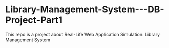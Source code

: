 # Library-Management-System---DB-Project-Part1
This repo is a project about Real-Life Web Application Simulation: Library Management  System

